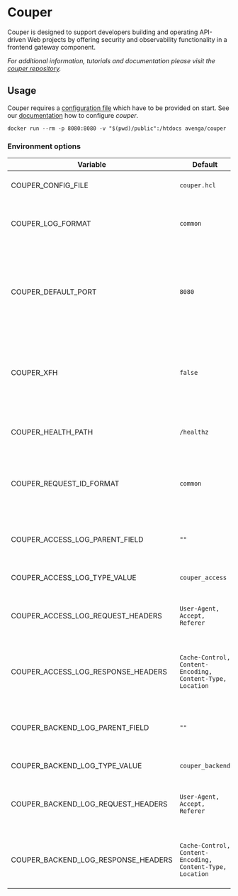 # Couper

Couper is designed to support developers building and operating API-driven Web projects by offering security and observability functionality in a frontend gateway component.

_For additional information, tutorials and documentation please visit the [couper repository](https://github.com/avenga/couper)._

## Usage

Couper requires a [configuration file](https://github.com/avenga/couper/tree/master/docs#conf_file) which have to be provided on start.
See our [documentation](https://github.com/avenga/couper/tree/master/docs) how to configure _couper_. 

`docker run --rm -p 8080:8080 -v "$(pwd)/public":/htdocs avenga/couper`

### Environment options

| Variable  | Default  | Description  |
|---        |---       |---           |
| COUPER_CONFIG_FILE | `couper.hcl`  | Path to the configuration file. |
| COUPER_LOG_FORMAT | `common`  | Can be set to `json` output which is the _container default_. |
| COUPER_DEFAULT_PORT   | `8080`    | Sets the default port to the given value and does not override explicit `[host:port]` configurations from file. |
| COUPER_XFH    | `false`   | Global configurations which uses the `Forwarded-Host` header instead of the request host.   |
| COUPER_HEALTH_PATH    | `/healthz`   | Path for health-check requests for all servers and ports.   |
| COUPER_REQUEST_ID_FORMAT    | `common`   | If set to `uuid4` a rfc4122 uuid is used for `req.id` and related log fields.   |
| COUPER_ACCESS_LOG_PARENT_FIELD | `""`  | An option for `json` log format to add all log fields as child properties. |
| COUPER_ACCESS_LOG_TYPE_VALUE | `couper_access`  | Value for the log field `type`. |
| COUPER_ACCESS_LOG_REQUEST_HEADERS | `User-Agent, Accept, Referer`  | A comma separated list of header names whose values should be logged. |
| COUPER_ACCESS_LOG_RESPONSE_HEADERS | `Cache-Control, Content-Encoding, Content-Type, Location`  | A comma separated list of header names whose values should be logged. |
| COUPER_BACKEND_LOG_PARENT_FIELD | `""`  | An option for `json` log format to add all log fields as child properties. |
| COUPER_BACKEND_LOG_TYPE_VALUE | `couper_backend`  | Value for the log field `type`. |
| COUPER_BACKEND_LOG_REQUEST_HEADERS | `User-Agent, Accept, Referer`  | A comma separated list of header names whose values should be logged. |
| COUPER_BACKEND_LOG_RESPONSE_HEADERS | `Cache-Control, Content-Encoding, Content-Type, Location`  | A comma separated list of header names whose values should be logged. |
